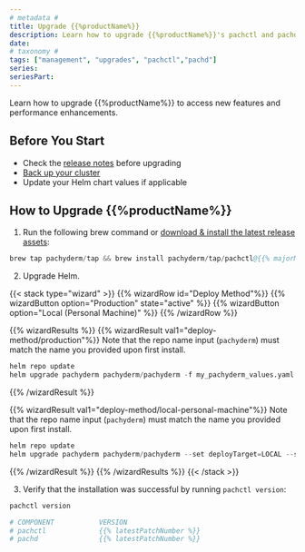 ```yaml
---
# metadata # 
title: Upgrade {{%productName%}}
description: Learn how to upgrade {{%productName%}}'s pachctl and pachd. 
date: 
# taxonomy #
tags: ["management", "upgrades", "pachctl","pachd"]
series:
seriesPart:
---
```


Learn how to upgrade {{%productName%}} to access new features and performance enhancements.

## Before You Start 

- Check the [release notes](https://github.com/pachyderm/pachyderm/blob/master/CHANGELOG.md) before upgrading
- [Back up your cluster](../backup-restore/) 
- Update your Helm chart values if applicable

## How to Upgrade {{%productName%}} 

1. Run the following brew command or [download & install the latest release assets](https://github.com/pachyderm/pachyderm/releases/latest):
```s  
brew tap pachyderm/tap && brew install pachyderm/tap/pachctl@{{% majorMinorNumber %}}  
```  
2. Upgrade Helm.

{{< stack type="wizard" >}}
{{% wizardRow id="Deploy Method"%}}
{{% wizardButton option="Production" state="active" %}}
{{% wizardButton option="Local (Personal Machine)" %}} 
{{% /wizardRow %}}

{{% wizardResults %}} 
{{% wizardResult val1="deploy-method/production"%}}
Note that the repo name input (`pachyderm`) must match the name you provided upon first install.
```s
helm repo update
helm upgrade pachyderm pachyderm/pachyderm -f my_pachyderm_values.yaml  --set proxy.enabled=true --set proxy.service.type=LoadBalancer 
```
{{% /wizardResult %}}

{{% wizardResult val1="deploy-method/local-personal-machine"%}}
Note that the repo name input (`pachyderm`) must match the name you provided upon first install.
```s
helm repo update
helm upgrade pachyderm pachyderm/pachyderm --set deployTarget=LOCAL --set proxy.enabled=true --set proxy.service.type=LoadBalancer 
```
{{% /wizardResult %}} 
{{% /wizardResults %}} 
{{< /stack >}}

3. Verify that the installation was successful by running `pachctl version`:  
  
```s  
pachctl version 

# COMPONENT           VERSION  
# pachctl             {{% latestPatchNumber %}} 
# pachd               {{% latestPatchNumber %}} 
```  